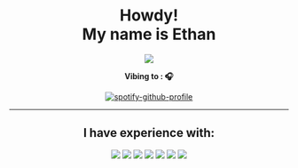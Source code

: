 <p>
  <h1 align="center">Howdy!<br>My name is Ethan</h1>
</p>

<p align="center">
  <a href="https://www.linkedin.com/in/ethan-creamer-houghton-70132b206/">
    <img src="https://img.shields.io/badge/LinkedIn-0077B5?style=for-the-badge&logo=linkedin&logoColor=white">
  </a>
</p>
<p align="center"><strong>Vibing to : 🎧  </strong></p>


<div align="center">

[![spotify-github-profile](https://spotify-github-profile.vercel.app/api/view?uid=31eaxpz5ass3ccpc2g4a2ntezzam&cover_image=true&theme=default&show_offline=false&background_color=121212&interchange=false)](https://spotify-github-profile.vercel.app/api/view?uid=31eaxpz5ass3ccpc2g4a2ntezzam&redirect=true)

</div>

---

<h2 align="center">I have experience with:</h2>
<p align="center">



<img src="https://img.shields.io/badge/Arch_Linux-1793D1?style=for-the-badge&logo=arch-linux&logoColor=white">
<img src="https://img.shields.io/badge/Cent%20OS-262577?style=for-the-badge&logo=CentOS&logoColor=white">
<img src="https://img.shields.io/badge/Python-FFD43B?style=for-the-badge&logo=python&logoColor=blue">
<img src="https://img.shields.io/badge/Selenium-43B02A?style=for-the-badge&logo=Selenium&logoColor=white">
<img src="https://img.shields.io/badge/Shell_Script-121011?style=for-the-badge&logo=gnu-bash&logoColor=white">
<img src="https://img.shields.io/badge/NeoVim-%2357A143.svg?&style=for-the-badge&logo=neovim&logoColor=white">
<img src="https://img.shields.io/badge/Vagrant-1868F2?style=for-the-badge&logo=Vagrant&logoColor=white">

</p>


